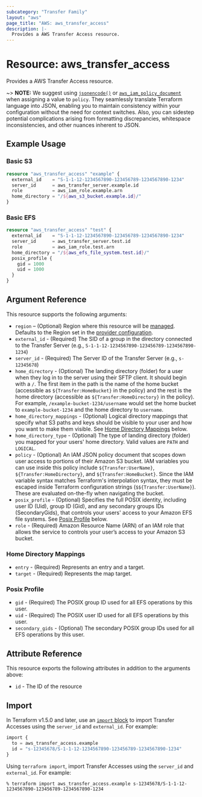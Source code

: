 ```yaml
---
subcategory: "Transfer Family"
layout: "aws"
page_title: "AWS: aws_transfer_access"
description: |-
  Provides a AWS Transfer Access resource.
---
```


# Resource: aws_transfer_access

Provides a AWS Transfer Access resource.

~> **NOTE:** We suggest using [`jsonencode()`](https://developer.hashicorp.com/terraform/language/functions/jsonencode) or [`aws_iam_policy_document`](/docs/providers/aws/d/iam_policy_document.html) when assigning a value to `policy`. They seamlessly translate Terraform language into JSON, enabling you to maintain consistency within your configuration without the need for context switches. Also, you can sidestep potential complications arising from formatting discrepancies, whitespace inconsistencies, and other nuances inherent to JSON.

## Example Usage

### Basic S3

```terraform
resource "aws_transfer_access" "example" {
  external_id    = "S-1-1-12-1234567890-123456789-1234567890-1234"
  server_id      = aws_transfer_server.example.id
  role           = aws_iam_role.example.arn
  home_directory = "/${aws_s3_bucket.example.id}/"
}
```

### Basic EFS

```terraform
resource "aws_transfer_access" "test" {
  external_id    = "S-1-1-12-1234567890-123456789-1234567890-1234"
  server_id      = aws_transfer_server.test.id
  role           = aws_iam_role.test.arn
  home_directory = "/${aws_efs_file_system.test.id}/"
  posix_profile {
    gid = 1000
    uid = 1000
  }
}
```

## Argument Reference

This resource supports the following arguments:

* `region` – (Optional) Region where this resource will be [managed](https://docs.aws.amazon.com/general/latest/gr/rande.html#regional-endpoints). Defaults to the Region set in the [provider configuration](https://registry.terraform.io/providers/hashicorp/aws/latest/docs#aws-configuration-reference).
* `external_id` - (Required) The SID of a group in the directory connected to the Transfer Server (e.g., `S-1-1-12-1234567890-123456789-1234567890-1234`)
* `server_id` - (Required) The Server ID of the Transfer Server (e.g., `s-12345678`)
* `home_directory` - (Optional) The landing directory (folder) for a user when they log in to the server using their SFTP client.  It should begin with a `/`.  The first item in the path is the name of the home bucket (accessible as `${Transfer:HomeBucket}` in the policy) and the rest is the home directory (accessible as `${Transfer:HomeDirectory}` in the policy). For example, `/example-bucket-1234/username` would set the home bucket to `example-bucket-1234` and the home directory to `username`.
* `home_directory_mappings` - (Optional) Logical directory mappings that specify what S3 paths and keys should be visible to your user and how you want to make them visible. See [Home Directory Mappings](#home-directory-mappings) below.
* `home_directory_type` - (Optional) The type of landing directory (folder) you mapped for your users' home directory. Valid values are `PATH` and `LOGICAL`.
* `policy` - (Optional) An IAM JSON policy document that scopes down user access to portions of their Amazon S3 bucket. IAM variables you can use inside this policy include `${Transfer:UserName}`, `${Transfer:HomeDirectory}`, and `${Transfer:HomeBucket}`. Since the IAM variable syntax matches Terraform's interpolation syntax, they must be escaped inside Terraform configuration strings (`$${Transfer:UserName}`).  These are evaluated on-the-fly when navigating the bucket.
* `posix_profile` - (Optional) Specifies the full POSIX identity, including user ID (Uid), group ID (Gid), and any secondary groups IDs (SecondaryGids), that controls your users' access to your Amazon EFS file systems. See [Posix Profile](#posix-profile) below.
* `role` - (Required) Amazon Resource Name (ARN) of an IAM role that allows the service to controls your user’s access to your Amazon S3 bucket.

### Home Directory Mappings

* `entry` - (Required) Represents an entry and a target.
* `target` - (Required) Represents the map target.

### Posix Profile

* `gid` - (Required) The POSIX group ID used for all EFS operations by this user.
* `uid` - (Required) The POSIX user ID used for all EFS operations by this user.
* `secondary_gids` - (Optional) The secondary POSIX group IDs used for all EFS operations by this user.

## Attribute Reference

This resource exports the following attributes in addition to the arguments above:

* `id`  - The ID of the resource

## Import

In Terraform v1.5.0 and later, use an [`import` block](https://developer.hashicorp.com/terraform/language/import) to import Transfer Accesses using the `server_id` and `external_id`. For example:

```terraform
import {
  to = aws_transfer_access.example
  id = "s-12345678/S-1-1-12-1234567890-123456789-1234567890-1234"
}
```

Using `terraform import`, import Transfer Accesses using the `server_id` and `external_id`. For example:

```console
% terraform import aws_transfer_access.example s-12345678/S-1-1-12-1234567890-123456789-1234567890-1234
```
